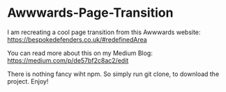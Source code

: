 # Awwwards-Page-Transition
I am recreating a cool page transition from this Awwwards website: https://bespokedefenders.co.uk/#redefinedArea

You can read more about this on my Medium Blog: https://medium.com/p/de57bf2c8ac2/edit

There is nothing fancy wiht npm. So simply run git clone, to download the project.
Enjoy!
